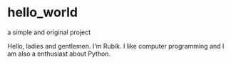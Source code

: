 # hello_world
a simple and original project

Hello, ladies and gentlemen.
I'm Rubik. I like computer programming and I am also a enthusiast about Python.
